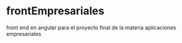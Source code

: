 # frontEmpresariales
front end en angular para el proyecto final de la materia aplicaciones empresariales
